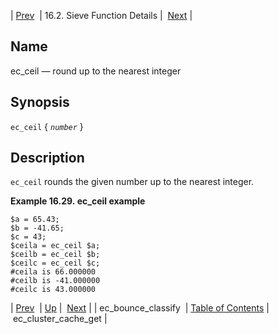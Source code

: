 | [Prev](sieve.ref.ec_bounce_classify)  | 16.2. Sieve Function Details |  [Next](sieve.ref.ec_cluster_cache_get.php) |

<a name="sieve.ref.ec_ceil"></a>
## Name

ec_ceil — round up to the nearest integer

## Synopsis

`ec_ceil` { *`number`* }

<a name="idp29239216"></a>
## Description

`ec_ceil` rounds the given number up to the nearest integer.

<a name="example.ec_ceiling"></a>

**Example 16.29. ec_ceil example**

```
$a = 65.43;
$b = -41.65;
$c = 43;
$ceila = ec_ceil $a;
$ceilb = ec_ceil $b;
$ceilc = ec_ceil $c;
#ceila is 66.000000
#ceilb is -41.000000
#ceilc is 43.000000
```

| [Prev](sieve.ref.ec_bounce_classify)  | [Up](sieve.ref.files.php) |  [Next](sieve.ref.ec_cluster_cache_get.php) |
| ec_bounce_classify  | [Table of Contents](index) |  ec_cluster_cache_get |
